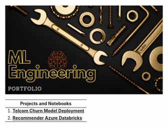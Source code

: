 ![Logo](https://github.com/mattblasa/ML_Engineering/blob/main/images/main.png)


| Projects and Notebooks |
| ---------------------- |
| 1. [**Telcom Churn Model Deployment**](https://github.com) |
| 2. [**Recommender Azure Databricks**](https://github.com/) |
